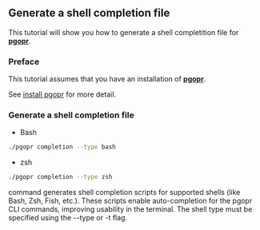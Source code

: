 ## Generate a shell completion file

This tutorial will show you how to generate a shell completition file for [**pgopr**](https://github.com/pgopr/pgopr).

### Preface

This tutorial assumes that you have an installation of [**pgopr**](https://github.com/pgopr/pgopr).

See [install pgopr](./01_install_operator.md) for more detail.

### Generate a shell completion file

- Bash

```bash
./pgopr completion --type bash
```

- zsh

```bash
./pgopr completion --type zsh
```

command generates shell completion scripts for supported shells (like Bash, Zsh, Fish, etc.).
These scripts enable auto-completion for the pgopr CLI commands, improving usability in the terminal. The shell type must be specified using the --type or -t flag.
